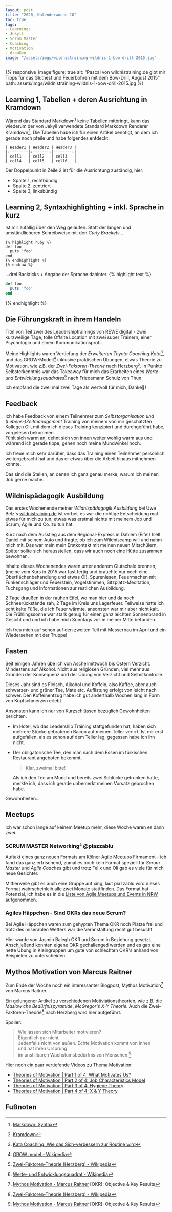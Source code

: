 ```yaml
---
layout: post
title: "2020, Kalenderwoche 10"
toc: true
tags:
- Learnings
- Jekyll
- Scrum Master
- Coaching
- Motivation
- draußen
image: "/assets/imgs/wildnistraining-wildnis-1-bow-drill-2015.jpg"
---
```

{% responsive_image figure: true  alt: "Pascal von wildnistraining.de gibt mir Tipps für das Glutnest und Feuerbohren mit dem Bow-Drill, August 2015" path: assets/imgs/wildnistraining-wildnis-1-bow-drill-2015.jpg %}
## Learning 1, Tabellen + deren Ausrichtung in Kramdown

Wärend das Standard Markdown[^md] keine Tabellen mitbringt,
kann das wiederum der von Jekyll verwendete Standard Markdown Renderer Kramdown[^kd].
Die Tabellen habe ich für einen Artikel benötigt,
an dem ich gerade noch pfeile und habe folgendes entdeckt: 
```kramdown 
| Header1 | Header2 | Header3 |
|:--------|:-------:|--------:|
| cell1   | cell2   | cell3   |
| cell4   | cell5   | cell6   |
```
Der Doppelpunkt in Zeile 2 ist für die Ausrichtung zuständig, hier:
* Spalte 1, rechtbündig
* Spalte 2, zentriert
* Spalte 3, linksbündig  

## Learning 2, Syntaxhighlighting + inkl. Sprache in kurz

Ist mir zufällig über den Weg gelaufen.
Statt der langen und umständlicheren Schreibweise mit den *Curly Brackets*...

```{% raw %}
{% highlight ruby %}
def foo
  puts 'foo'
end
{% endhighlight %}
{% endraw %}
```

...drei Backticks + Angabe der Sprache dahinter.
{% highlight text %}
```ruby
def foo
  puts 'foo'
end
```
{% endhighlight %}

## Die Führungskraft in ihrem Handeln

Titel von Teil zwei des Leadershiptrainings von  REWE digital - 
zwei kurzweilige Tage, tolle Offsite Location mit zwei super Trainern, 
einer Psychologin und einem Kommunikationsprofi.<!--break-->  

Meine Highlights waren Vertiefung der *Erweiterten Toyota Coaching Kata*[^kata],
und das GROW-Modell[^grow] inklusive praktischen Übungen, 
etwas Theorie zu Motivation, 
wie z.B. der *Zwei-Faktoren-Theorie* nach Herzberg[^mot]. 
In Punkto Selbsterkenntnis war das Takeaway für mich 
das Erarbeiten eines *Werte- und Entwicklungsquadrates*[^wq] 
nach Friedemann Schulz von Thun.

Ich empfand die zwei mal zwei Tage als wertvoll für mich, Danke🙏!

## Feedback

Ich habe Feedback von einem Teilnehmer 
zum *Selbstorganisation und (Lebens-)Zeitmanagement* Training 
von meinem von mir geschätzten Kollegen Oli, 
mit dem ich dieses Training konzipiert 
und durchgeführt habe, vorgelesen bekommen.  
Fühlt sich warm an, dehnt sich von innen weiter wohlig warm aus 
und während ich gerade tippe, gehen noch meine Mundwinkel hoch.

Ich freue mich sehr darüber, 
dass das Training einen Teilnehmer persönlich weitergebracht hat
und das er etwas über die Arbeit hinaus mitnehmen konnte.

Das sind die Stellen, an denen ich ganz genau merke, warum ich meinen Job gerne mache.

## Wildnispädagogik Ausbildung

Das erstes Wochenende meiner *Wildnispädagogik Ausbildung* 
bei Uwe Belz's [wildnistraining.de](https://www.wildnistraining.de) ist vorbei, 
es war die richtige Entscheidung 
mal etwas für mich zu tun, etwas was erstmal nichts mit meinem Job und Scrum, 
Agile und Co. zu tun hat.

Kurz nach dem Ausstieg aus dem Regional-Express in Dahlem (Eifel) hielt Daniel mit seinem Auto 
und fragte, ob ich zum Wildniscamp will und nahm mich mit. 
Das war mein mein Erstkontakt mit meinen neuen Mitschülern. 
Später sollte sich herausstellen, dass wir auch noch eine Hütte zusammen bewohnen.

Inhalte dieses Wochenendes waren unter anderem Glutschale brennen,
(meine vom Kurs in 2015 war fast fertig 
und brauchte nur noch eine Oberflächenbehandlung und etwas Öl),
Spurenlesen, Feuermachen mit Funkenschläger und Feuerstein, Vogelstimmen, 
Sitzplatz-Meditation, Fuchsgang und Informationen zur restlichen Ausbildung.

2 Tage draußen in der rauhen Eifel, wo man hier und da noch Schneerückstände sah, 
2 Tage im Kreis uns Lagerfeuer.
Teilweise hatte ich echt kalte Füße, die ich Feuer wärmte, ansonsten war mir aber nicht kalt.
Die Frühlingssonne war stark genug für einen ganz leichten Sonnenbrand in Gesicht
und und ich habe mich Sonntags voll in meiner Mitte befunden. 

Ich freu mich auf schon auf den zweiten Teil mit Messerbau im April 
und ein Wiedersehen mit der Truppe!

## Fasten

Seit einigen Jahren übe ich von Aschermittwoch bis Ostern Verzicht. 
Mindestens auf Alkohol. Nicht aus religiösen Gründen, viel mehr aus Gründen der Konsequenz
und der Übung von Verzicht und Selbstkontrolle.

Dieses Jahr sind es Fleisch, Alkohol und Koffein, also Kaffee, aber auch schwarzer- und grüner Tee, Mate etc.
Auflistung erfolgt von leicht nach schwer. 
Den Koffeinentzug habe ich gut anderthalb Wochen lang in Form von Kopfschmerzen erlebt.

Ansonsten kann ich nur von Kurzschlüssen bezüglich Gewohnheiten berichten.
* Im Hotel, wo das Leadership Training stattgefunden hat, 
haben sich mehrere Stücke gebratenen Bacon auf meinen Teller verirrt.
Ist mir erst aufgefallen, als es schon auf dem Teller lag, gegessen habe ich ihn nicht. 
* Der obligatorische Tee, den man nach dem Essen im türkischen Restaurant angeboten bekommt.

   > Klar, zweimal bitte!

   Als ich den Tee am Mund und bereits zwei Schlücke getrunken hatte, 
   merkte ich, dass ich gerade unbemerkt meinen Vorsatz gebrochen habe.

Gewohnheiten...

## Meetups

Ich war schon lange auf keinem Meetup mehr, diese Woche waren es dann zwei.

### SCRUM MASTER Networking² @piazzablu

Auftakt eines ganz neuen Formats am [Kölner Agile Meetups](/agile-meetups-events-koeln-nrw.html) Firmament - 
ich fand das ganz erfrischend, zumal es noch kein Format speziell für *Scrum Master* 
und *Agile Coaches* gibt 
und trotz Felix und Oli gab es viele für mich neue Gesichter.

Mittlerweile gibt es auch eine Gruppe auf xing, laut piazzablu wird dieses Format wahrscheinlcih alle zwei Monate stattfinden.
Das Format hat Potenzial, ich habe es in die 
[Liste von Agile Meetups und Events in NRW](/agile-meetups-events-koeln-nrw.html) aufgenommen.

### Agiles Häppchen - Sind OKRs das neue Scrum?

Bei Agile Häppchen waren zum gehypten Thema OKR noch Plätze frei
und trotz des miserablen Wetters war die Veranstaltung recht gut besucht.

Hier wurde von Jasmin Balegh OKR und Scrum in Beziehung gesetzt.
Anschließend konnten eigene OKR gechallenged werden 
und es gab eine nette Übung in Kleingruppen um gute von schlechten OKR's 
anhand von Beispielen zu unterscheiden.

## Mythos Motivation von Marcus Raitner

Zum Ende der Woche noch ein interessanter Blogpost, 
Mythos Motivation[^motivation] von Marcus Raitner. 

Ein gelungener Artikel zu verschiedenen Motiviationstheorien,
wie z.B. die *Maslow'che Bedürfnispyramide*, *McGregor's X-Y Theorie*.
Auch die Zwei-Faktoren-Theorie[^mot] nach Herzberg wird hier aufgeführt.

Spoiler:

> Wie lassen sich Mitarbeiter motivieren?  
> Eigentlich gar nicht.  
> Jedenfalls nicht von außen. 
> Echte Motivation kommt von innen   
> und hat ihren Ursprung  
> im unstillbaren Wachstumsbedürfnis von Menschen.[^motivation]

Hier noch ein paar vertiefende Videos zu Thema Motivation:
* [Theories of Motivation \| Part 1 of 4: What Motivates Us?](https://www.youtube.com/watch?v=BLdoUHhdBV8)
* [Theories of Motivation \| Part 2 of 4: Job Characteristics Model](https://www.youtube.com/watch?v=LUWsFHQsbh0)
* [Theories of Motivation \| Part 3 of 4: Hygiene Theory](https://www.youtube.com/watch?v=VuukJZ026qE)
* [Theories of Motivation \| Part 4 of 4: X & Y Theory](https://www.youtube.com/watch?v=CNNpgi39sOk)


## Fußnoten

[^md]: [Markdown: Syntax](https://daringfireball.net/projects/markdown/syntax)
[^kd]: [Kramdown](https://kramdown.gettalong.org/)
[^table]: [Kramdown Quick Reference, Tables](https://kramdown.gettalong.org/quickref.html#tables)
[^kata]: [Kata Coaching: Wie das Sich-verbessern zur Routine wird](https://www.hrweb.at/2016/07/kata-coaching-wie-das-sich-verbessern-zur-routine-wird/)
[^grow]: [GROW model - Wikipedia](https://en.wikipedia.org/wiki/GROW_model)
[^mot]: [Zwei-Faktoren-Theorie (Herzberg) - Wikipedia](https://de.wikipedia.org/wiki/Zwei-Faktoren-Theorie_(Herzberg))
[^wq]: [Werte- und Entwicklungsquadrat - Wikipedia](https://de.wikipedia.org/wiki/Werte-_und_Entwicklungsquadrat)
[^wp]: [Wildnispädagogik - wildnistraining.de](https://www.wildnistraining.de/wildnisp%C3%A4dagogik/)
[^motivation]: [Mythos Motivation - Marcus Raitner](https://fuehrung-erfahren.de/2020/03/mythos-motivation/)
[OKR]: Objective & Key Results
